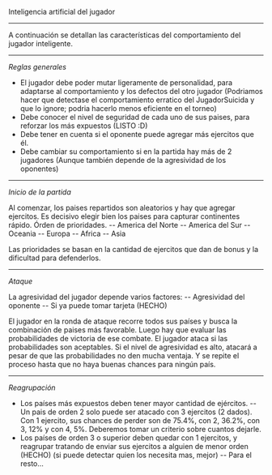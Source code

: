 Inteligencia artificial del jugador
***********************************

A continuación se detallan las características del comportamiento del jugador inteligente.

***

*Reglas generales*

- El jugador debe poder mutar ligeramente de personalidad, para adaptarse al comportamiento y los defectos del otro jugador (Podriamos hacer que detectase el comportamiento erratico del JugadorSuicida y que lo ignore; podria hacerlo menos eficiente en el torneo)
- Debe conocer el nivel de seguridad de cada uno de sus paises, para reforzar los más expuestos (LISTO :D)
- Debe tener en cuenta si el oponente puede agregar más ejercitos que él.
- Debe cambiar su comportamiento si en la partida hay más de 2 jugadores (Aunque también depende de la agresividad de los oponentes)


***

*Inicio de la partida*

Al comenzar, los paises repartidos son aleatorios y hay que agregar ejercitos. Es decisivo elegir bien los paises para capturar continentes rápido.
Órden de prioridades.
-- America del Norte
-- America del Sur
-- Oceania
-- Europa
-- Africa
-- Asia

Las prioridades se basan en la cantidad de ejercitos que dan de bonus y la dificultad para defenderlos.

***

*Ataque*

La agresividad del jugador depende varios factores:
-- Agresividad del oponente
-- Si ya puede tomar tarjeta (HECHO)

El jugador en la ronda de ataque recorre todos sus países y busca la combinación de paises más favorable.
Luego hay que evaluar las probabilidades de victoria de ese combate.
El jugador ataca si las probabilidades son aceptables. Si el nivel de agresividad es alto, atacará a pesar de que las probabilidades no den mucha ventaja.
Y se repite el proceso hasta que no haya buenas chances para ningún país.

***

*Reagrupación*

- Los países más expuestos deben tener mayor cantidad de ejércitos.
-- Un pais de orden 2 solo puede ser atacado con 3 ejercitos (2 dados). Con 1 ejercito, sus chances de perder son de 75.4%, con 2, 36.2%, con 3, 12% y con 4, 5%. Deberemos tomar un criterio sobre cuantos dejarle.
- Los países de orden 3 o superior deben quedar con 1 ejercitos, y reagrupar tratando de enviar sus ejercitos a alguien de menor orden (HECHO) (si puede detectar quien los necesita mas, mejor)
-- Para el resto...
